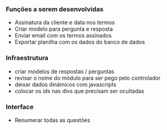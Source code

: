 ### Funções a serem desenvolvidas
- Assinatura da cliente e data nos termos
- Criar modelo para pergunta e resposta
- Enviar email com os termos assinados
- Exportar planilha com os dados do banco de dados

### Infraestrutura
- criar modelos de respostas / perguntas
- revisar o nome do módulo para ser pego pelo controlador
- deixar dados dinâmicos com javascripts
- colocar os ids nas divs que precisam ser ocultadas

### Interface
- Renumerar todas as questões
